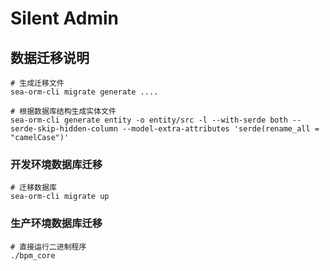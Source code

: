 # Silent Admin

## 数据迁移说明

```shell
# 生成迁移文件
sea-orm-cli migrate generate ....

# 根据数据库结构生成实体文件
sea-orm-cli generate entity -o entity/src -l --with-serde both --serde-skip-hidden-column --model-extra-attributes 'serde(rename_all = "camelCase")'
```

### 开发环境数据库迁移

```shell
# 迁移数据库
sea-orm-cli migrate up
```

### 生产环境数据库迁移

```shell
# 直接运行二进制程序
./bpm_core
```
